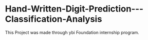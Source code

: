 # Hand-Written-Digit-Prediction---Classification-Analysis
This Project was made through ybi Foundation internship program.
